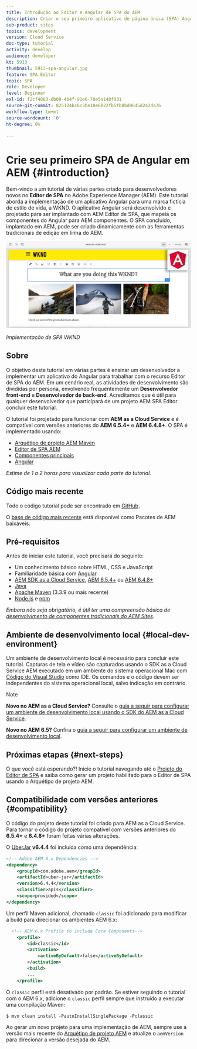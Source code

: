 ```yaml
---
title: Introdução ao Editor e Angular de SPA do AEM
description: Criar o seu primeiro aplicativo de página única (SPA) Angular que seja editável no Adobe Experience Manager (AEM), com o WKND SPA.
sub-product: sites
topics: development
version: Cloud Service
doc-type: tutorial
activity: develop
audience: developer
kt: 5913
thumbnail: 5913-spa-angular.jpg
feature: SPA Editor
topic: SPA
role: Developer
level: Beginner
exl-id: f2cf4063-0b08-4b4f-91e6-70e5a148f931
source-git-commit: 825124bc6c3be10e6822fb5fb8bd9645d242da76
workflow-type: tm+mt
source-wordcount: '0'
ht-degree: 0%

---
```


# Crie seu primeiro SPA de Angular em AEM {#introduction}

Bem-vindo a um tutorial de várias partes criado para desenvolvedores novos no **Editor de SPA** no Adobe Experience Manager (AEM). Este tutorial aborda a implementação de um aplicativo Angular para uma marca fictícia de estilo de vida, a WKND. O aplicativo Angular será desenvolvido e projetado para ser implantado com AEM Editor de SPA, que mapeia os componentes do Angular para AEM componentes. O SPA concluído, implantado em AEM, pode ser criado dinamicamente com as ferramentas tradicionais de edição em linha do AEM.

![SPA Final Implementado](assets/wknd-spa-implementation.png)

*Implementação de SPA WKND*

## Sobre

O objetivo deste tutorial em várias partes é ensinar um desenvolvedor a implementar um aplicativo do Angular para trabalhar com o recurso Editor de SPA do AEM. Em um cenário real, as atividades de desenvolvimento são divididas por persona, envolvendo frequentemente um **Desenvolvedor front-end** e **Desenvolvedor de back-end**. Acreditamos que é útil para qualquer desenvolvedor que participará de um projeto AEM SPA Editor concluir este tutorial.

O tutorial foi projetado para funcionar com **AEM as a Cloud Service** e é compatível com versões anteriores do **AEM 6.5.4+** e **AEM 6.4.8+**. O SPA é implementado usando:

* [Arquétipo de projeto AEM Maven](https://experienceleague.adobe.com/docs/experience-manager-core-components/using/developing/archetype/overview.html?lang=pt_BR)
* [Editor de SPA AEM](https://experienceleague.adobe.com/docs/experience-manager-65/developing/headless/spas/spa-walkthrough.html#content-editing-experience-with-spa)
* [Componentes principais](https://experienceleague.adobe.com/docs/experience-manager-core-components/using/introduction.html?lang=pt-BR)
* [Angular](https://angular.io/)

*Estime de 1 a 2 horas para visualizar cada parte do tutorial.*

## Código mais recente

Todo o código tutorial pode ser encontrado em [GitHub](https://github.com/adobe/aem-guides-wknd-spa).

O [base de código mais recente](https://github.com/adobe/aem-guides-wknd-spa/releases) está disponível como Pacotes de AEM baixáveis.

## Pré-requisitos

Antes de iniciar este tutorial, você precisará do seguinte:

* Um conhecimento básico sobre HTML, CSS e JavaScript
* Familiaridade básica com [Angular](https://angular.io/)
* [AEM SDK as a Cloud Service](https://experienceleague.adobe.com/docs/experience-manager-learn/cloud-service/local-development-environment-set-up/aem-runtime.html#download-the-aem-as-a-cloud-service-sdk), [AEM 6.5.4+](https://helpx.adobe.com/experience-manager/aem-releases-updates.html#65) ou [AEM 6.4.8+](https://helpx.adobe.com/experience-manager/aem-releases-updates.html#64)
* [Java](https://downloads.experiencecloud.adobe.com/content/software-distribution/en/general.html)
* [Apache Maven](https://maven.apache.org/) (3.3.9 ou mais recente)
* [Node.js](https://nodejs.org/en/) e [npm](https://www.npmjs.com/)

*Embora não seja obrigatório, é útil ter uma compreensão básica de [desenvolvimento de componentes tradicionais do AEM Sites](https://experienceleague.adobe.com/docs/experience-manager-learn/getting-started-wknd-tutorial-develop/overview.html?lang=pt-BR).*

## Ambiente de desenvolvimento local {#local-dev-environment}

Um ambiente de desenvolvimento local é necessário para concluir este tutorial. Capturas de tela e vídeo são capturados usando o SDK as a Cloud Service AEM executado em um ambiente do sistema operacional Mac com [Código do Visual Studio](https://code.visualstudio.com/) como IDE. Os comandos e o código devem ser independentes do sistema operacional local, salvo indicação em contrário.

>[!NOTE]
>
> **Novo no AEM as a Cloud Service?** Consulte o [guia a seguir para configurar um ambiente de desenvolvimento local usando o SDK do AEM as a Cloud Service](https://experienceleague.adobe.com/docs/experience-manager-learn/cloud-service/local-development-environment-set-up/overview.html).
>
> **Novo no AEM 6.5?** Confira o [guia a seguir para configurar um ambiente de desenvolvimento local](https://experienceleague.adobe.com/docs/experience-manager-learn/foundation/development/set-up-a-local-aem-development-environment.html?lang=pt-BR).

## Próximas etapas {#next-steps}

O que você está esperando?! Inicie o tutorial navegando até o [Projeto do Editor de SPA](create-project.md) e saiba como gerar um projeto habilitado para o Editor de SPA usando o Arquétipo de projeto AEM.

## Compatibilidade com versões anteriores {#compatibility}

O código do projeto deste tutorial foi criado para AEM as a Cloud Service. Para tornar o código do projeto compatível com versões anteriores do **6.5.4+** e **6.4.8+** foram feitas várias alterações.

O [UberJar](https://experienceleague.adobe.com/docs/experience-manager-65/developing/devtools/ht-projects-maven.html#what-is-the-uberjar) **v6.4.4** foi incluída como uma dependência:

```xml
<!-- Adobe AEM 6.x Dependencies -->
<dependency>
    <groupId>com.adobe.aem</groupId>
    <artifactId>uber-jar</artifactId>
    <version>6.4.4</version>
    <classifier>apis</classifier>
    <scope>provided</scope>
</dependency>
```

Um perfil Maven adicional, chamado `classic` foi adicionado para modificar a build para direcionar os ambientes AEM 6.x:

```xml
  <!-- AEM 6.x Profile to include Core Components-->
    <profile>
        <id>classic</id>
        <activation>
            <activeByDefault>false</activeByDefault>
        </activation>
        <build>
        ...
    </profile>
```

O `classic` perfil está desativado por padrão. Se estiver seguindo o tutorial com o AEM 6.x, adicione o `classic` perfil sempre que instruído a executar uma compilação Maven:

```shell
$ mvn clean install -PautoInstallSinglePackage -Pclassic
```

Ao gerar um novo projeto para uma implementação de AEM, sempre use a versão mais recente do [Arquétipo de projeto AEM](https://github.com/adobe/aem-project-archetype) e atualize o `aemVersion` para direcionar a versão desejada do AEM.
